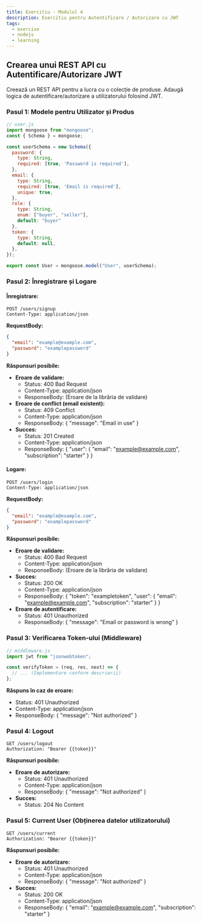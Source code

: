 ```yaml
---
title: Exercitiu - Modulul 4
description: Exercitiu pentru Autentificare / Autorizare cu JWT
tags:
  - exercise
  - nodejs
  - learning
---
```

## Crearea unui REST API cu Autentificare/Autorizare JWT

Creează un REST API pentru a lucra cu o colecție de produse. Adaugă logica de autentificare/autorizare a utilizatorului folosind JWT.

### Pasul 1: Modele pentru Utilizator și Produs

```javascript
// user.js
import mongoose from "mongoose";
const { Schema } = mongoose;

const userSchema = new Schema({
  password: {
    type: String,
    required: [true, 'Password is required'],
  },
  email: {
    type: String,
    required: [true, 'Email is required'],
    unique: true,
  },
  role: {
    type: String,
    enum: ["buyer", "seller"],
    default: "buyer"
  },
  token: {
    type: String,
    default: null,
  },
});

export const User = mongoose.model("User", userSchema);
```

### Pasul 2: Înregistrare și Logare

#### Înregistrare:

```
POST /users/signup
Content-Type: application/json
```

**RequestBody:**

```json
{
  "email": "example@example.com",
  "password": "examplepassword"
}
```

**Răspunsuri posibile:**

* **Eroare de validare:**
    * Status: 400 Bad Request
    * Content-Type: application/json
    * ResponseBody: (Eroare de la librăria de validare)
* **Eroare de conflict (email existent):**
    * Status: 409 Conflict
    * Content-Type: application/json
    * ResponseBody: { "message": "Email in use" }
* **Succes:**
    * Status: 201 Created
    * Content-Type: application/json
    * ResponseBody: { "user": { "email": "example@example.com", "subscription": "starter" } }

#### Logare:

```
POST /users/login
Content-Type: application/json
```

**RequestBody:**

```json
{
  "email": "example@example.com",
  "password": "examplepassword"
}
```

**Răspunsuri posibile:**

* **Eroare de validare:**
    * Status: 400 Bad Request
    * Content-Type: application/json
    * ResponseBody: (Eroare de la librăria de validare)
* **Succes:**
    * Status: 200 OK
    * Content-Type: application/json
    * ResponseBody: { "token": "exampletoken", "user": { "email": "example@example.com", "subscription": "starter" } }
* **Eroare de autentificare:**
    * Status: 401 Unauthorized
    * ResponseBody: { "message": "Email or password is wrong" }

### Pasul 3: Verificarea Token-ului (Middleware)

```javascript
// middleware.js
import jwt from "jsonwebtoken";

const verifyToken = (req, res, next) => {
  // ... (Implementare conform descrierii)
};
```

**Răspuns în caz de eroare:**

* Status: 401 Unauthorized
* Content-Type: application/json
* ResponseBody: { "message": "Not authorized" }

### Pasul 4: Logout

```
GET /users/logout
Authorization: "Bearer {{token}}"
```

**Răspunsuri posibile:**

* **Eroare de autorizare:**
    * Status: 401 Unauthorized
    * Content-Type: application/json
    * ResponseBody: { "message": "Not authorized" }
* **Succes:**
    * Status: 204 No Content

### Pasul 5: Current User (Obținerea datelor utilizatorului)

```
GET /users/current
Authorization: "Bearer {{token}}"
```

**Răspunsuri posibile:**

* **Eroare de autorizare:**
    * Status: 401 Unauthorized
    * Content-Type: application/json
    * ResponseBody: { "message": "Not authorized" }
* **Succes:**
    * Status: 200 OK
    * Content-Type: application/json
    * ResponseBody: { "email": "example@example.com", "subscription": "starter" }
